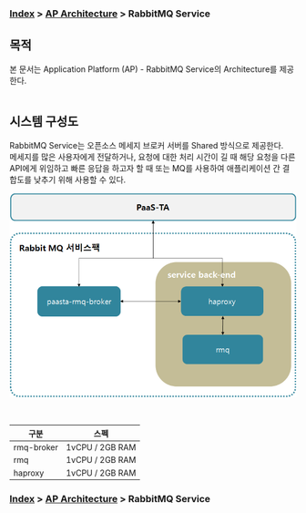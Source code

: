 ### [Index](https://github.com/K-PaaS/Guide/blob/master/README.md) > [AP Architecture](../README.md) > RabbitMQ Service

## 목적
본 문서는 Application Platform (AP) - RabbitMQ Service의 Architecture를 제공한다.
<br><br>

## 시스템 구성도
RabbitMQ Service는 오픈소스 메세지 브로커 서버를 Shared 방식으로 제공한다.  
메세지를 많은 사용자에게 전달하거나, 요청에 대한 처리 시간이 길 때 해당 요청을 다른 API에게 위임하고 빠른 응답을 하고자 할 때 또는 MQ를 사용하여 애플리케이션 간 결합도를 낮추기 위해 사용할 수 있다.

![RabbitMQ Service Architecture](image/rabbitmq_architecture.png)

<br>

| 구분  | 스펙 |
|-------|-----|
| rmq-broker | 1vCPU / 2GB RAM  |
| rmq | 1vCPU / 2GB RAM  |
| haproxy | 1vCPU / 2GB RAM |



### [Index](https://github.com/K-PaaS/Guide/blob/master/README.md) > [AP Architecture](../README.md) > RabbitMQ Service
